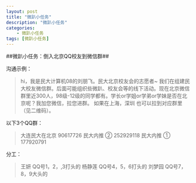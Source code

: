 ```yaml
---
layout: post  
title: "微趴小任务"  
description: "微趴小任务"  
categories:
    - 微趴小任务
tags: [微趴小任务]  
---
```



##微趴小任务：倒入北京QQ校友到微信群##

沟通示例：

>hi，我是民大计算机08的刘朋飞。民大北京校友会的志愿者~ 
我们在组建民大校友微信群。后面可能组织些微趴、校友会等的线下活动。现在北京微信群里近300人，98级-12级的同学都有。学长or学姐or学弟or学妹是否在北京呢？我加您微信，拉您进群。
如果在上海，深圳 也可以拉到对应群里（见二维码）。


以下3个QQ群：

>大连民大在北京 90617726
>民大内推 ② 252929118
>民大内推 ① 177920791

分工：

>王妍     QQ号1，2，,3打头的
>杨静莲   QQ号4，5，6打头的
>刘梦园   QQ号7，8，9大头的
